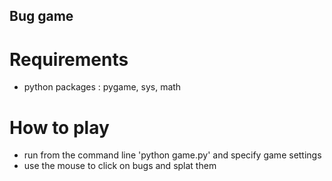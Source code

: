 ## Bug game

# Requirements
* python packages : pygame, sys, math

# How to play
* run from the command line 'python game.py' and specify game settings
* use the mouse to click on bugs and splat them
